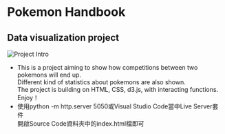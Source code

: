 
# Pokemon Handbook
## Data visualization project
![Project Intro](https://user-images.githubusercontent.com/50608042/128625418-9e83293a-e114-4e21-ab6d-28dadd13a8bf.gif)<br>
- This is a project aiming to show how competitions between two pokemons will end up.<br>
Different kind of statistics about pokemons are also shown.<br>
The project is building on HTML, CSS, d3.js, with interacting functions. Enjoy！<br>
- 使用python -m http.server 5050或Visual Studio Code當中Live Server套件<br>
開啟Source Code資料夾中的index.html檔即可<br>
